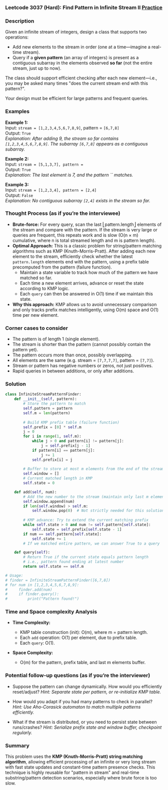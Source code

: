 ### Leetcode 3037 (Hard): Find Pattern in Infinite Stream II [Practice](https://leetcode.com/problems/find-pattern-in-infinite-stream-ii)

### Description  
Given an infinite stream of integers, design a class that supports two operations:
- Add new elements to the stream in order (one at a time—imagine a real-time stream).
- Query if a **given pattern** (an array of integers) is present as a contiguous subarray in the elements observed **so far** (not the entire stream, just up to now).

The class should support efficient checking after each new element—i.e., you may be asked many times "does the current stream end with this pattern?".

Your design must be efficient for large patterns and frequent queries.

### Examples  

**Example 1:**  
Input: `stream = [1,2,3,4,5,6,7,8,9]`, pattern = `[6,7,8]`  
Output: `True`  
*Explanation: After adding 9, the stream so far contains `[1,2,3,4,5,6,7,8,9]`. The subarray `[6,7,8]` appears as a contiguous subarray.*

**Example 2:**  
Input: `stream = [5,1,3,7], pattern = `  
Output: `True`  
*Explanation: The last element is 7, and the pattern `` matches.*

**Example 3:**  
Input: `stream = [1,2,3,4], pattern = [2,4]`  
Output: `False`  
*Explanation: No contiguous subarray `[2,4]` exists in the stream so far.*

### Thought Process (as if you’re the interviewee)  

- **Brute-force:** For every query, scan the last ⎣pattern.length⎦ elements of the stream and compare with the pattern. If the stream is very large or queries are frequent, this repeats work and is slow (O(n × m) cumulative, where n is total streamed length and m is pattern length).
- **Optimal Approach:** This is a classic problem for string/pattern matching algorithms such as KMP (Knuth-Morris-Pratt). After adding each new element to the stream, efficiently check whether the latest `pattern.length` elements end with the pattern, using a prefix table precomputed from the pattern (failure function). 
  - Maintain a state variable to track how much of the pattern we have matched so far.
  - Each time a new element arrives, advance or reset the state according to KMP logic.
  - Each `query` can then be answered in O(1) time if we maintain this state.
- **Why this approach:** KMP allows us to avoid unnecessary comparison and only tracks prefix matches intelligently, using O(m) space and O(1) time per new element.

### Corner cases to consider  
- The pattern is of length 1 (single element).
- The stream is shorter than the pattern (cannot possibly contain the pattern yet).
- The pattern occurs more than once, possibly overlapping.
- All elements are the same (e.g. stream = `[7,7,7,7]`, pattern = `[7,7]`).
- Stream or pattern has negative numbers or zeros, not just positives.
- Rapid queries in between additions, or only after additions.

### Solution

```python
class InfiniteStreamPatternFinder:
    def __init__(self, pattern):
        # Store the pattern to match
        self.pattern = pattern
        self.m = len(pattern)
        
        # Build KMP prefix table (failure function)
        self.prefix = [0] * self.m
        j = 0
        for i in range(1, self.m):
            while j > 0 and pattern[i] != pattern[j]:
                j = self.prefix[j - 1]
            if pattern[i] == pattern[j]:
                j += 1
            self.prefix[i] = j
                
        # Buffer to store at most m elements from the end of the stream
        self.window = []
        # Current matched length in KMP
        self.state = 0

    def add(self, num):
        # Add the new number to the stream (maintain only last m elements for analysis)
        self.window.append(num)
        if len(self.window) > self.m:
            self.window.pop(0)  # Not strictly needed for this solution, but keeps buffer small
        
        # KMP advance: Try to extend the current matching prefix
        while self.state > 0 and num != self.pattern[self.state]:
            self.state = self.prefix[self.state - 1]
        if num == self.pattern[self.state]:
            self.state += 1
        # If we matched entire pattern, we can answer True to a query

    def query(self):
        # Return True if the current state equals pattern length
        # i.e., pattern found ending at latest number
        return self.state == self.m

# Usage:
# finder = InfiniteStreamPatternFinder([6,7,8])
# for num in [1,2,3,4,5,6,7,8,9]:
#     finder.add(num)
#     if finder.query():
#         print("Pattern found!")
```

### Time and Space complexity Analysis  

- **Time Complexity:**  
  - KMP table construction (init): O(m), where m = pattern length.
  - Each `add` operation: O(1) per element, due to prefix table.
  - Each `query`: O(1).

- **Space Complexity:**  
  - O(m) for the pattern, prefix table, and last m elements buffer.

### Potential follow-up questions (as if you’re the interviewer)  

- Suppose the pattern can change dynamically. How would you efficiently reset/adjust?
  *Hint: Separate state per pattern, or re-initialize KMP table.*

- How would you adapt if you had many patterns to check in parallel?
  *Hint: Use Aho-Corasick automaton to match multiple patterns efficiently.*

- What if the stream is distributed, or you need to persist state between runs/crashes?
  *Hint: Serialize prefix state and window buffer, checkpoint regularly.*

### Summary
This problem uses the **KMP (Knuth-Morris-Pratt) string matching algorithm**, allowing efficient processing of an infinite or very long stream with fast state updates and constant-time pattern presence checks. This technique is highly reusable for "pattern in stream" and real-time substring/pattern detection scenarios, especially where brute force is too slow.